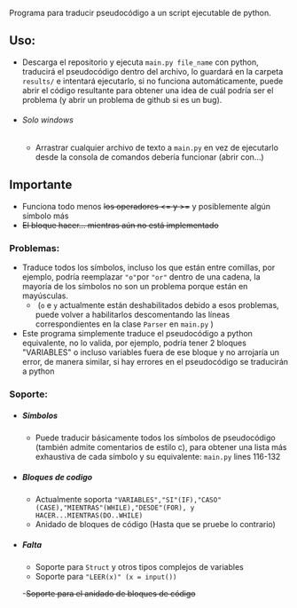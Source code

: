 Programa para traducir pseudocódigo a un script ejecutable de python.

## Uso:
  - Descarga el repositorio y ejecuta ```main.py file_name``` con  python, traducirá el pseudocódigo dentro del archivo, lo guardará en la carpeta ```results/```  e intentará ejecutarlo, si no funciona automáticamente, puede abrir el código resultante para obtener una idea de cuál podría ser el problema (y abrir un problema de github si es un bug).
  - ###### Solo windows

    - Arrastrar cualquier archivo de texto a ```main.py``` en vez de ejecutarlo desde la consola de comandos debería funcionar (abrir con...)



## Importante
- Funciona todo menos ~~los operadores <= y >=~~ y posiblemente algún símbolo más
- ~~El bloque hacer... mientras aún no está implementado~~

### Problemas:

- Traduce todos los símbolos, incluso los que están entre comillas, por ejemplo, podría reemplazar ```"o"```por ```"or"``` dentro de una cadena, la mayoría de los símbolos no son un problema porque están en mayúsculas.
  - ​	(```o``` e ```y``` actualmente están deshabilitados debido a esos problemas, puede volver a habilitarlos descomentando las líneas correspondientes en la clase ```Parser``` en ```main.py``` ) 
- Este programa simplemente traduce el pseudocódigo a python equivalente, no lo valida, por ejemplo, podría tener 2 bloques "VARIABLES" o incluso variables fuera de ese bloque y no arrojaría un error, de manera similar, si hay errores en el pseudocódigo se traducirán a python

### Soporte:

- ##### Simbolos
    - Puede traducir básicamente todos los símbolos de pseudocódigo (también admite comentarios de estilo c), para obtener una lista más exhaustiva de cada símbolo y su equivalente: ```main.py``` lines 116-132
- ##### Bloques de codigo
    - Actualmente soporta  ```"VARIABLES","SI"(IF),"CASO"(CASE),"MIENTRAS"(WHILE),"DESDE"(FOR), y HACER...MIENTRAS(DO..WHILE) ```
    - Anidado de bloques de código (Hasta que se pruebe lo contrario) 

- ##### Falta
    - Soporte para  ```Struct``` y otros tipos complejos de variables
    - Soporte para ```"LEER(x)" (x = input())```

    -~~Soporte para el anidado de bloques de código~~

